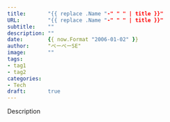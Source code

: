 ```yaml
---
title:       "{{ replace .Name "-" " " | title }}"
URL:         "{{ replace .Name "-" " " | title }}"
subtitle:    ""
description: ""
date:        {{ now.Format "2006-01-02" }}
author:      "ぺーぺーSE"
image:       ""
tags:
- tag1
- tag2
categories:
- Tech
draft:       true
---
```


Description

<!--more-->
